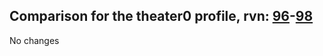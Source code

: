 ## Comparison for the theater0 profile, rvn: [96](https://github.com/PRO100KatYT/FortniteProfileRevisions/tree/main/profiles/theater0/96%20theater0.json)-[98](https://github.com/PRO100KatYT/FortniteProfileRevisions/tree/main/profiles/theater0/98%20theater0.json)

No changes
